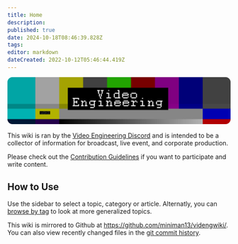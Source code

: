 ```yaml
---
title: Home
description: 
published: true
date: 2024-10-18T08:46:39.828Z
tags: 
editor: markdown
dateCreated: 2022-10-12T05:46:44.419Z
---
```


![banner.png](/banner.png)

This wiki is ran by the [Video Engineering Discord](https://discord.gg/XdDkQv5SNM) and is intended to be a collector of information for broadcast, live event, and corporate production.

Please check out the [Contribution Guidelines](/contribution) if you want to participate and write content.

## How to Use
Use the sidebar to select a topic, category or article. Alternatly, you can [browse by tag](https://videng.wiki/t) to look at more generalized topics.


This wiki is mirrored to Github at https://github.com/miniman13/videngwiki/. You can also view recently changed files in the [git commit history](https://github.com/miniman13/videngwiki/commits/main).